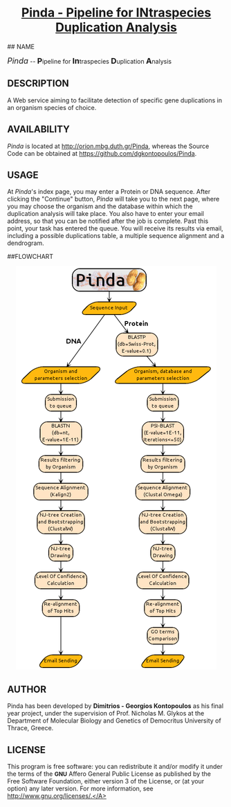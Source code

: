 <center>
  <a href="http://orion.mbg.duth.gr/Pinda/cgi/Pinda.cgi"><H1>
    Pinda - Pipeline for INtraspecies Duplication Analysis
  </H1></a>
</center>
## NAME

*<font size="+1">Pinda</font>* -- <font size="+1"><b>P</b></font>ipeline for <font size="+1"><b>In</b></font>traspecies <font size="+1"><b>D</b></font>uplication <font size="+1"><b>A</b></font>nalysis 
## DESCRIPTION

A Web service aiming to facilitate detection of specific gene duplications in an organism species of choice. 

## AVAILABILITY

*Pinda* is located at <a href="http://orion.mbg.duth.gr/Pinda" style="text-decoration:none">http://orion.mbg.duth.gr/Pinda</a>, whereas the Source Code can be obtained at <a href="https://github.com/dgkontopoulos/Pinda" style="text-decoration:none">https://github.com/dgkontopoulos/Pinda</a>. 

## USAGE

At *Pinda*'s index page, you may enter a Protein or DNA sequence. After clicking the "Continue" button, *Pinda* will take you to the next page, where you may choose the organism and the database within which the duplication analysis will take place. You also have to enter your email address, so that you can be notified after the job is complete. Past this point, your task has entered the queue. You will receive its results via email, including a possible duplications table, a multiple sequence alignment and a dendrogram.

##FLOWCHART

<center>
<img src="https://github.com/dgkontopoulos/Pinda/raw/master/flowchart.png">
</center>

## AUTHOR

Pinda has been developed by <b>Dimitrios - Georgios Kontopoulos</b> as his final year project, under the supervision of <a href="http://utopia.duth.gr/~glykos" style="text-decoration:none">Prof. Nicholas M. Glykos</a> at the <a href="http://www.mbg.duth.gr" style="text-decoration:none">Department of Molecular Biology and Genetics</a> of <a href="http://www.duth.gr" style="text-decoration:none">Democritus University of Thrace, Greece</a>.

## LICENSE 
This program is free software: you can redistribute it and/or modify it under the terms of the 
**<FONT SIZE="-1">GNU</FONT>** Affero General Public License as published by the Free Software Foundation, either version 3 of the License, or (at your option) any later version. 
For more information, see <A HREF="http://www.gnu.org/licenses/" style="text-decoration:none">http://www.gnu.org/licenses/.</A> 
</BODY> </HTML>
